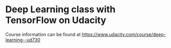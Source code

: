 Deep Learning class with TensorFlow on Udacity
===========================================================

Course information can be found at https://www.udacity.com/course/deep-learning--ud730

